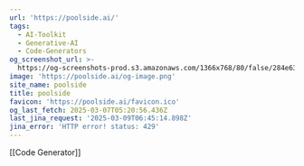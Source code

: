 ```yaml
---
url: 'https://poolside.ai/'
tags:
  - AI-Toolkit
  - Generative-AI
  - Code-Generators
og_screenshot_url: >-
  https://og-screenshots-prod.s3.amazonaws.com/1366x768/80/false/284e639fd4113edf40c0dfa044e29f462415d40178ee225fdfaa3d69b0737fd8.jpeg
image: 'https://poolside.ai/og-image.png'
site_name: poolside
title: poolside
favicon: 'https://poolside.ai/favicon.ico'
og_last_fetch: 2025-03-07T05:20:56.436Z
last_jina_request: '2025-03-09T06:45:14.898Z'
jina_error: 'HTTP error! status: 429'
---
```

[[Code Generator]]
